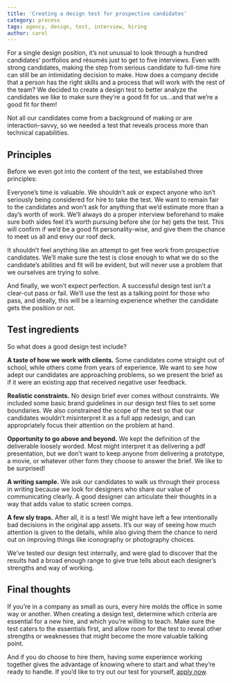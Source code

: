 ```yaml
---
title: 'Creating a design test for prospective candidates'
category: process
tags: agency, design, test, interview, hiring
author: carol
---
```


For a single design position, it’s not unusual to look through a hundred candidates’ portfolios and résumés just to get to five interviews. Even with strong candidates, making the step from serious candidate to full-time hire can still be an intimidating decision to make. How does a company decide that a person has the right skills and a process that will work with the rest of the team? We decided to create a design test to better analyze the candidates we like to make sure they’re a good fit for us…and that we’re a good fit for them!

Not all our candidates come from a background of making or are interaction-savvy, so we needed a test that reveals process more than technical capabilities. 

## Principles

Before we even got into the content of the test, we established three principles:

Everyone’s time is valuable. We shouldn’t ask or expect anyone who isn’t seriously being considered for hire to take the test. We want to remain fair to the candidates and won’t ask for anything that we’d estimate more than a day’s worth of work. We’ll always do a proper interview beforehand to make sure both sides feel it’s worth pursuing before she (or he) gets the test. This will confirm if we’d be a good fit personality-wise, and give them the chance to meet us all and envy our roof deck. 

It shouldn’t feel anything like an attempt to get free work from prospective candidates. We’ll make sure the test is close enough to what we do so the candidate’s abilities and fit will be evident, but will never use a problem that we ourselves are trying to solve.

And finally, we won’t expect perfection. A successful design test isn’t a clear-cut pass or fail. We’ll use the test as a talking point for those who pass, and ideally, this will be a learning experience whether the candidate gets the position or not.

## Test ingredients

So what does a good design test include?

**A taste of how we work with clients.** Some candidates come straight out of school, while others come from years of experience. We want to see how adept our candidates are approaching problems, so we present the brief as if it were an existing app that received negative user feedback.

**Realistic constraints.** No design brief ever comes without constraints. We included some basic brand guidelines in our design test files to set some boundaries. We also constrained the scope of the test so that our candidates wouldn’t misinterpret it as a full app redesign, and can appropriately focus their attention on the problem at hand.

**Opportunity to go above and beyond.** We kept the definition of the deliverable loosely worded. Most might interpret it as delivering a pdf presentation, but we don’t want to keep anyone from delivering a prototype, a movie, or whatever other form they choose to answer the brief. We like to be surprised!

**A writing sample.** We ask our candidates to walk us through their process in writing because we look for designers who share our value of communicating clearly. A good designer can articulate their thoughts in a way that adds value to static screen comps.

**A few sly traps.** After all, it is a test! We might have left a few intentionally bad decisions in the original app assets. It’s our way of seeing how much attention is given to the details, while also giving them the chance to nerd out on improving things like iconography or photography choices. 

We’ve tested our design test internally, and were glad to discover that the results had a broad enough range to give true tells about each designer’s strengths and way of working. 

## Final thoughts

If you’re in a company as small as ours, every hire molds the office in some way or another. When creating a design test, determine which criteria are essential for a new hire, and which you’re willing to teach. Make sure the test caters to the essentials first, and allow room for the test to reveal other strengths or weaknesses that might become the more valuable talking point. 

And if you do choose to hire them, having some experience working together gives the advantage of knowing where to start and what they’re ready to handle. If you’d like to try out our test for yourself, [apply now](https://theartificial.recruitee.com/).
